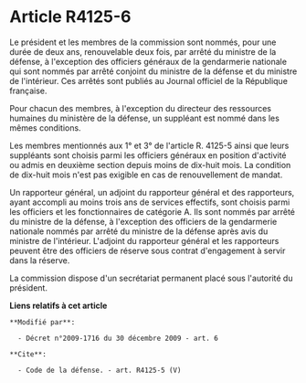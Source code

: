 # Article R4125-6

Le président et les membres de la commission sont nommés, pour une durée de deux ans, renouvelable deux fois, par arrêté du
ministre de la défense, à l'exception des officiers généraux de la gendarmerie nationale qui sont nommés par arrêté conjoint
du ministre de la défense et du ministre de l'intérieur. Ces arrêtés sont publiés au Journal officiel de la République
française. 

Pour chacun des membres, à l'exception du directeur des ressources humaines du ministère de la défense, un suppléant est
nommé dans les mêmes conditions. 

Les membres mentionnés aux 1° et 3° de l'article R. 4125-5 ainsi que leurs suppléants sont choisis parmi les officiers
généraux en position d'activité ou admis en deuxième section depuis moins de dix-huit mois. La condition de dix-huit mois
n'est pas exigible en cas de renouvellement de mandat. 

Un rapporteur général, un adjoint du rapporteur général et des rapporteurs, ayant accompli au moins trois ans de services
effectifs, sont choisis parmi les officiers et les fonctionnaires de catégorie A. Ils sont nommés par arrêté du ministre de
la défense, à l'exception des officiers de la gendarmerie nationale nommés par arrêté du ministre de la défense après avis du
ministre de l'intérieur. L'adjoint du rapporteur général et les rapporteurs peuvent être des officiers de réserve sous
contrat d'engagement à servir dans la réserve. 

La commission dispose d'un secrétariat permanent placé sous l'autorité du président.

**Liens relatifs à cet article**

	**Modifié par**:

	  - Décret n°2009-1716 du 30 décembre 2009 - art. 6

	**Cite**:

	  - Code de la défense. - art. R4125-5 (V)

